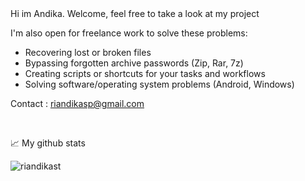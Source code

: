 
<br/>
<br/>


Hi im Andika. Welcome, feel free to take a look at my project


I'm also open for freelance work to solve these problems:
- Recovering lost or broken files
- Bypassing forgotten archive passwords (Zip, Rar, 7z)
- Creating scripts or shortcuts for your tasks and workflows
- Solving software/operating system problems (Android, Windows)


Contact : riandikasp@gmail.com

 


<br/>

📈 My github stats 

<p &nbsp; align="left"><img align="left" src="https://github-readme-stats.vercel.app/api/top-langs?username=riandikast&show_icons=true&locale=en&layout=compact&theme=cobalt&border_radius=15" alt="riandikast" /></p>

<br/>
<br/>








